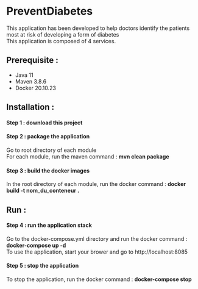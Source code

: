 # PreventDiabetes
This application has been developed to help doctors identify the patients most at risk of developing a form of diabetes  
This application is composed of 4 services.

## Prerequisite :

 - Java 11
 - Maven 3.8.6
 - Docker 20.10.23
 
## Installation :
 
#### Step 1 : download this project
 
#### Step 2 : package the application
Go to root directory of each module  
For each module, run the maven command : **mvn clean package**
 
#### Step 3 : build the docker images
In the root directory of each module, run the docker command : **docker build -t nom_du_conteneur .**  

## Run :
#### Step 4 : run the application stack
Go to the docker-compose.yml directory and run the docker command : **docker-compose up -d**  
To use the application, start your brower and go to http://localhost:8085

#### Step 5 : stop the application
To stop the application, run the docker command : **docker-compose stop**
